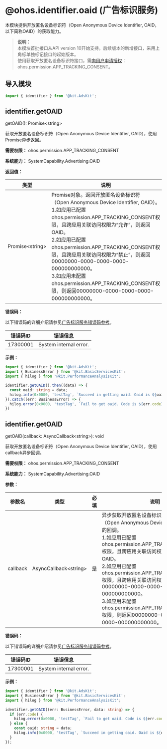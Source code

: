 # @ohos.identifier.oaid (广告标识服务)

本模块提供开放匿名设备标识符（Open Anonymous Device Identifier, OAID，以下简称OAID）的获取能力。

> **说明：**<br/>
> 本模块首批接口从API version 10开始支持。后续版本的新增接口，采用上角标单独标记接口的起始版本。<br/>
> 使用获取开放匿名设备标识符接口，需[向用户申请授权](../../security/AccessToken/request-user-authorization.md)：ohos.permission.APP_TRACKING_CONSENT。

## 导入模块

```ts
import { identifier } from '@kit.AdsKit';
```

## identifier.getOAID

getOAID(): Promise&lt;string&gt;

获取开放匿名设备标识符（Open Anonymous Device Identifier, OAID），使用Promise异步返回。

**需要权限：** ohos.permission.APP_TRACKING_CONSENT

**系统能力：** SystemCapability.Advertising.OAID

**返回值：**

| 类型                    | 说明                                                                                                                                                                                                                                                                                                                                                                     | 
|-----------------------|------------------------------------------------------------------------------------------------------------------------------------------------------------------------------------------------------------------------------------------------------------------------------------------------------------------------------------------------------------------------|
| Promise&lt;string&gt; | Promise对象。返回开放匿名设备标识符（Open&nbsp;Anonymous&nbsp;Device&nbsp;Identifier,&nbsp;OAID）。<br/>1.如应用已配置ohos.permission.APP_TRACKING_CONSENT权限，且跨应用关联访问权限为“允许”，则返回OAID。<br/>2.如应用已配置ohos.permission.APP_TRACKING_CONSENT权限，且跨应用关联访问权限为“禁止”，则返回00000000-0000-0000-0000-000000000000。<br/>3.如应用未配置ohos.permission.APP_TRACKING_CONSENT权限，则返回00000000-0000-0000-0000-000000000000。 | 

**错误码：**

以下错误码的详细介绍请参见[广告标识服务错误码参考](errorcode-oaid.md)。

| 错误码ID    | 错误信息                             | 
|----------|----------------------------------|
| 17300001 | System&nbsp;internal&nbsp;error. | 

**示例：**

```ts
import { identifier } from '@kit.AdsKit';
import { BusinessError } from '@kit.BasicServicesKit';
import { hilog } from '@kit.PerformanceAnalysisKit';

identifier.getOAID().then((data) => {
  const oaid: string = data;
  hilog.info(0x0000, 'testTag', `Succeed in getting oaid. Oaid is ${oaid}`);
}).catch((err: BusinessError) => {
  hilog.error(0x0000, 'testTag', `Fail to get oaid. Code is ${err.code}, message is ${err.message}`);
})
```

## identifier.getOAID

getOAID(callback: AsyncCallback&lt;string&gt;): void

获取开放匿名设备标识符（Open Anonymous Device Identifier, OAID），使用callback异步回调。

**需要权限：** ohos.permission.APP_TRACKING_CONSENT

**系统能力：** SystemCapability.Advertising.OAID

**参数：**

| 参数名      | 类型                          | 必填 | 说明                                                                                                                                                                                                                                                                                                                                                                | 
|----------|-----------------------------|----|-------------------------------------------------------------------------------------------------------------------------------------------------------------------------------------------------------------------------------------------------------------------------------------------------------------------------------------------------------------------|
| callback | AsyncCallback&lt;string&gt; | 是  | 异步获取开放匿名设备标识符（Open&nbsp;Anonymous&nbsp;Device&nbsp;Identifier,&nbsp;OAID）的回调。<br/>1.如应用已配置ohos.permission.APP_TRACKING_CONSENT权限，且跨应用关联访问权限为“允许”，则返回OAID。<br/>2.如应用已配置ohos.permission.APP_TRACKING_CONSENT权限，且跨应用关联访问权限为“禁止”，则返回00000000-0000-0000-0000-000000000000。<br/>3.如应用未配置ohos.permission.APP_TRACKING_CONSENT权限，则返回00000000-0000-0000-0000-000000000000。 | 

**错误码：**

以下错误码的详细介绍请参见[广告标识服务错误码参考](errorcode-oaid.md)。

| 错误码ID    | 错误信息                             | 
|----------|----------------------------------|
| 17300001 | System&nbsp;internal&nbsp;error. | 

**示例：**

```ts
import { identifier } from '@kit.AdsKit';
import { BusinessError } from '@kit.BasicServicesKit';
import { hilog } from '@kit.PerformanceAnalysisKit';
 
identifier.getOAID((err: BusinessError, data: string) => {
  if (err.code) {
    hilog.error(0x0000, 'testTag', `Fail to get oaid. Code is ${err.code}, message is ${err.message}`);
  } else {
    const oaid: string = data;
    hilog.info(0x0000, 'testTag', `Succeed in getting oaid. Oaid is ${oaid}`);
  }
});
```
